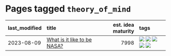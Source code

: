 # Pages tagged `theory_of_mind`

|last_modified|title|est. idea maturity|tags
|:---|:---|---:|:---|
|2023-08-09|[What is it like to be NASA?](../what_is_it_like_to_be_nasa.md)|7998|[![](https://img.shields.io/badge/tag-disunity_of_identity-a3a5e9)](../tags/disunity_of_identity.md) [![](https://img.shields.io/badge/tag-organization_as_entity-a682e)](../tags/organization_as_entity.md) [![](https://img.shields.io/badge/tag-philosophy-35d420)](../tags/philosophy.md) [![](https://img.shields.io/badge/tag-society_of_mind-1661bc)](../tags/society_of_mind.md) [![](https://img.shields.io/badge/tag-theory_of_mind-296bb1)](../tags/theory_of_mind.md)|